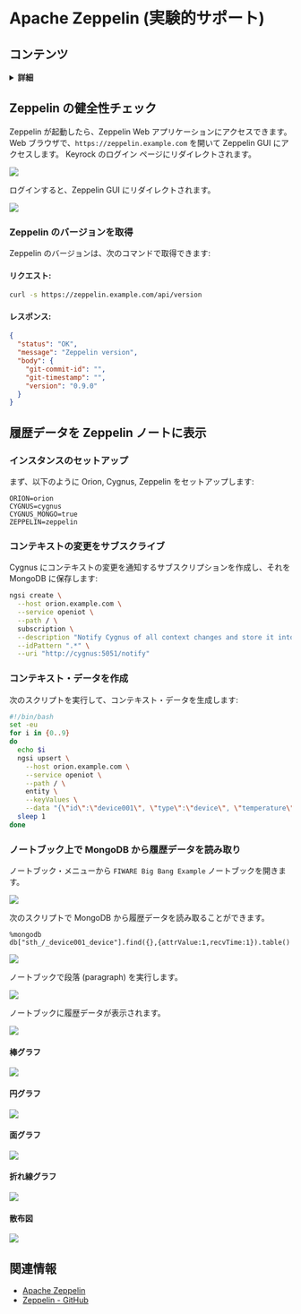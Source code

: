 # Apache Zeppelin (実験的サポート)

## コンテンツ

<details>
<summary><strong>詳細</strong></summary>

-   [Zeppelin の健全性チェック](#sanity-check-for-zeppelin)
-   [履歴データを Zeppelin ノートに表示](#print-historical-data-on-zeppelin-notebook)
-   [関連情報](#related-information)

</details>

<a name="sanity-check-for-zeppelin"></a>

## Zeppelin の健全性チェック

Zeppelin が起動したら、Zeppelin Web アプリケーションにアクセスできます。
Web ブラウザで、`https://zeppelin.example.com` を開いて Zeppelin GUI にアクセスします。
Keyrock のログイン ページにリダイレクトされます。

![](https://raw.githubusercontent.com/lets-fiware/FIWARE-Big-Bang/gh-pages/images/zeppelin/zeppelin-01.jpg)

ログインすると、Zeppelin GUI にリダイレクトされます。

![](https://raw.githubusercontent.com/lets-fiware/FIWARE-Big-Bang/gh-pages/images/zeppelin/zeppelin-02.jpg)


### Zeppelin のバージョンを取得

Zeppelin のバージョンは、次のコマンドで取得できます:

#### リクエスト:

```bash
curl -s https://zeppelin.example.com/api/version
```

#### レスポンス:

```json
{
  "status": "OK",
  "message": "Zeppelin version",
  "body": {
    "git-commit-id": "",
    "git-timestamp": "",
    "version": "0.9.0"
  }
}
```

<a name="print-historical-data-on-zeppelin-notebook"></a>

## 履歴データを Zeppelin ノートに表示

### インスタンスのセットアップ

まず、以下のように Orion, Cygnus, Zeppelin をセットアップします:

```
ORION=orion
CYGNUS=cygnus
CYGNUS_MONGO=true
ZEPPELIN=zeppelin
```

### コンテキストの変更をサブスクライブ

Cygnus にコンテキストの変更を通知するサブスクリプションを作成し、それを MongoDB に保存します:

```bash
ngsi create \
  --host orion.example.com \
  --service openiot \
  --path / \
  subscription \
  --description "Notify Cygnus of all context changes and store it into MongoDB" \
  --idPattern ".*" \
  --uri "http://cygnus:5051/notify"
```

### コンテキスト・データを作成

次のスクリプトを実行して、コンテキスト・データを生成します:

```bash
#!/bin/bash
set -eu
for i in {0..9}
do
  echo $i
  ngsi upsert \
    --host orion.example.com \
    --service openiot \
    --path / \
    entity \
    --keyValues \
    --data "{\"id\":\"device001\", \"type\":\"device\", \"temperature\":${RANDOM}}"
  sleep 1
done
```

### ノートブック上で MongoDB から履歴データを読み取り

ノートブック・メニューから `FIWARE Big Bang Example` ノートブックを開きます。

![](https://raw.githubusercontent.com/lets-fiware/FIWARE-Big-Bang/gh-pages/images/zeppelin/zeppelin-03.jpg)

次のスクリプトで MongoDB から履歴データを読み取ることができます。

```
%mongodb
db["sth_/_device001_device"].find({},{attrValue:1,recvTime:1}).table()
```

![](https://raw.githubusercontent.com/lets-fiware/FIWARE-Big-Bang/gh-pages/images/zeppelin/zeppelin-04.jpg)

ノートブックで段落 (paragraph) を実行します。

![](https://raw.githubusercontent.com/lets-fiware/FIWARE-Big-Bang/gh-pages/images/zeppelin/zeppelin-05.jpg)

ノートブックに履歴データが表示されます。

![](https://raw.githubusercontent.com/lets-fiware/FIWARE-Big-Bang/gh-pages/images/zeppelin/zeppelin-06.jpg)

#### 棒グラフ

![](https://raw.githubusercontent.com/lets-fiware/FIWARE-Big-Bang/gh-pages/images/zeppelin/zeppelin-07.jpg)

#### 円グラフ

![](https://raw.githubusercontent.com/lets-fiware/FIWARE-Big-Bang/gh-pages/images/zeppelin/zeppelin-08.jpg)

#### 面グラフ

![](https://raw.githubusercontent.com/lets-fiware/FIWARE-Big-Bang/gh-pages/images/zeppelin/zeppelin-09.jpg)

#### 折れ線グラフ

![](https://raw.githubusercontent.com/lets-fiware/FIWARE-Big-Bang/gh-pages/images/zeppelin/zeppelin-10.jpg)

#### 散布図

![](https://raw.githubusercontent.com/lets-fiware/FIWARE-Big-Bang/gh-pages/images/zeppelin/zeppelin-11.jpg)

<a name="related-information"></a>

## 関連情報

-   [Apache Zeppelin](https://zeppelin.apache.org/)
-   [Zeppelin - GitHub](https://github.com/apache/zeppelin)
